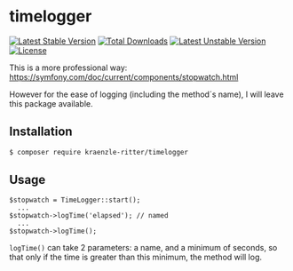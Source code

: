 # timelogger

[![Latest Stable Version](https://poser.pugx.org/kraenzle-ritter/timelogger/v)](//packagist.org/packages/kraenzle-ritter/timelogger) [![Total Downloads](https://poser.pugx.org/kraenzle-ritter/timelogger/downloads)](//packagist.org/packages/kraenzle-ritter/timelogger) [![Latest Unstable Version](https://poser.pugx.org/kraenzle-ritter/timelogger/v/unstable)](//packagist.org/packages/kraenzle-ritter/timelogger) [![License](https://poser.pugx.org/kraenzle-ritter/timelogger/license)](//packagist.org/packages/kraenzle-ritter/timelogger)

This is a more professional way: https://symfony.com/doc/current/components/stopwatch.html

However for the ease of logging (including the method´s name), I will leave this package available.

## Installation

``` bash
$ composer require kraenzle-ritter/timelogger
```

## Usage

```
$stopwatch = TimeLogger::start();
  ...
$stopwatch->logTime('elapsed'); // named
  ...
$stopwatch->logTime();
```

`logTime()` can take 2 parameters: a name, and a minimum of seconds, so that only if the time is greater than this minimum, the method will log.
